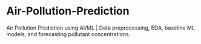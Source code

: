# Air-Pollution-Prediction
Air Pollution Prediction using AI/ML | Data preprocessing, EDA, baseline ML models, and forecasting pollutant concentrations.  
